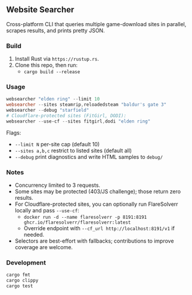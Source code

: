 ## Website Searcher

Cross-platform CLI that queries multiple game-download sites in parallel, scrapes results, and prints pretty JSON.

### Build

1. Install Rust via `https://rustup.rs`.
2. Clone this repo, then run:
   - `cargo build --release`

### Usage

```powershell
websearcher "elden ring" --limit 10
websearcher --sites steamrip,reloadedsteam "baldur's gate 3"
websearcher --debug "starfield"
# Cloudflare-protected sites (FitGirl, DODI):
websearcher --use-cf --sites fitgirl,dodi "elden ring"
```

Flags:
- `--limit N` per-site cap (default 10)
- `--sites a,b,c` restrict to listed sites (default all)
- `--debug` print diagnostics and write HTML samples to `debug/`

### Notes

- Concurrency limited to 3 requests.
- Some sites may be protected (403/JS challenge); those return zero results.
- For Cloudflare-protected sites, you can optionally run FlareSolverr locally and pass `--use-cf`:
  - `docker run -d --name flaresolverr -p 8191:8191 ghcr.io/flaresolverr/flaresolverr:latest`
  - Override endpoint with `--cf_url http://localhost:8191/v1` if needed.
- Selectors are best-effort with fallbacks; contributions to improve coverage are welcome.

### Development

```powershell
cargo fmt
cargo clippy
cargo test
```


